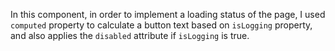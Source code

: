 In this component, in order to implement a loading status of the page, I used `computed` property to calculate a button text based on `isLogging` property, and also applies the `disabled` attribute if `isLogging` is true.
